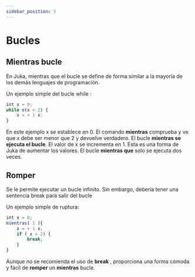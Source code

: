 ```yaml
---
sidebar_position: 5
---
```


# Bucles

## Mientras bucle

En Juka, mientras que el bucle se define de forma similar a la mayoría de los demás lenguajes de programación.

Un ejemplo simple del bucle while :

```jsx
int x = 0;
while e(x < 2) {
    x = + 1 x;
}
```

En este ejemplo x se establece en 0. El comando **mientras** comprueba y ve que x debe ser menor que 2 y devuelve verdadero. El bucle **mientras se ejecuta el bucle**. El valor de x se incrementa en 1. Esta es una forma de Juka de aumentar los valores. El bucle **mientras que** solo se ejecuta dos veces.

## Romper
Se le permite ejecutar un bucle infinito. Sin embargo, debería tener una sentencia break para salir del bucle

Un ejemplo simple de ruptura:

```jsx
int x = 0;
mientras( 1 ){
    x = + 1 x;
    if ( x > 2) {
        break;
    }
}
```

Aunque no se recomienda el uso de **break** , proporciona una forma cómoda y fácil de **romper** un **mientras** bucle.